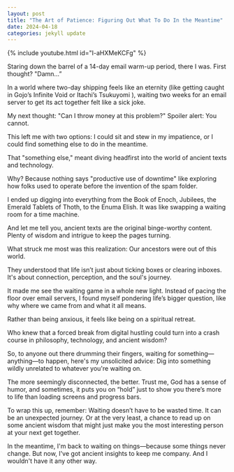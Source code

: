```yaml
---
layout: post
title: "The Art of Patience: Figuring Out What To Do In the Meantime"
date: 2024-04-18
categories: jekyll update
---
```

{% include youtube.html id="I-aHXMeKCFg" %}

Staring down the barrel of a 14-day email warm-up period, there I was. First thought? "Damn…”

In a world where two-day shipping feels like an eternity (like getting caught in Gojo’s Infinite Void or Itachi’s Tsukuyomi ), waiting two weeks for an email server to get its act together felt like a sick joke. 

My next thought: "Can I throw money at this problem?" Spoiler alert: You cannot. 

This left me with two options: I could sit and stew in my impatience, or I could find something else to do in the meantime. 

That "something else," meant diving headfirst into the world of ancient texts and technology. 

Why? Because nothing says "productive use of downtime" like exploring how folks used to operate before the invention of the spam folder.

I ended up digging into everything from the Book of Enoch, Jubilees, the Emerald Tablets of Thoth, to the Enuma Elish. It was like swapping a waiting room for a time machine. 

And let me tell you, ancient texts are the original binge-worthy content. Plenty of wisdom and intrigue to keep the pages turning.

What struck me most was this realization: Our ancestors were out of this world.

They understood that life isn’t just about ticking boxes or clearing inboxes. It's about connection, perception, and the soul's journey. 

It made me see the waiting game in a whole new light. Instead of pacing the floor over email servers, I found myself pondering life’s bigger question, like why where we came from and what it all means.

Rather than being anxious, it feels like being on a spiritual retreat. 

Who knew that a forced break from digital hustling could turn into a crash course in philosophy, technology,  and ancient wisdom?

So, to anyone out there drumming their fingers, waiting for something—anything—to happen, here's my unsolicited advice: Dig into something wildly unrelated to whatever you're waiting on. 

The more seemingly disconnected, the better. Trust me, God has a sense of humor, and sometimes, it puts you on “hold” just to show you there’s more to life than loading screens and progress bars.

To wrap this up, remember: Waiting doesn’t have to be wasted time. It can be an unexpected journey. Or at the very least, a chance to read up on some ancient wisdom that might just make you the most interesting person at your next get together. 

In the meantime, I'm back to waiting on things—because some things never change. But now, I've got ancient insights to keep me company. And I wouldn't have it any other way.
```
